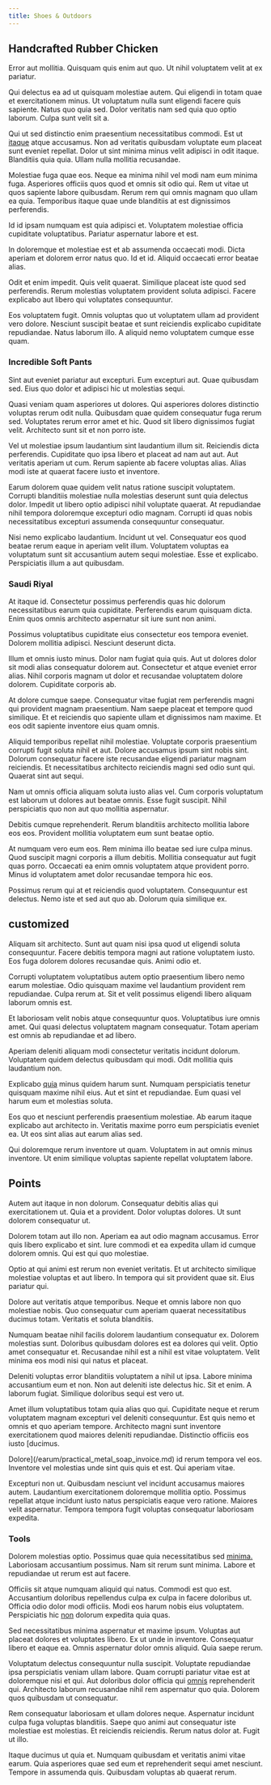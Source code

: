 ```yaml
---
title: Shoes & Outdoors
---
```


## Handcrafted Rubber Chicken

Error aut mollitia. Quisquam quis enim aut quo. Ut nihil voluptatem velit at ex pariatur.

Qui delectus ea ad ut quisquam molestiae autem. Qui eligendi in totam quae et exercitationem minus. Ut voluptatum nulla sunt eligendi facere quis sapiente. Natus quo quia sed. Dolor veritatis nam sed quia quo optio laborum. Culpa sunt velit sit a.

Qui ut sed distinctio enim praesentium necessitatibus commodi. Est ut [itaque](/voluptate/payment_up_sized.md) atque accusamus. Non ad veritatis quibusdam voluptate eum placeat sunt eveniet repellat. Dolor ut sint minima minus velit adipisci in odit itaque. Blanditiis quia quia. Ullam nulla mollitia recusandae.

Molestiae fuga quae eos. Neque ea minima nihil vel modi nam eum minima fuga. Asperiores officiis quos quod et omnis sit odio qui. Rem ut vitae ut quos sapiente labore quibusdam. Rerum rem qui omnis magnam quo ullam ea quia. Temporibus itaque quae unde blanditiis at est dignissimos perferendis.

Id id ipsam numquam est quia adipisci et. Voluptatem molestiae officia cupiditate voluptatibus. Pariatur aspernatur labore et est.

In doloremque et molestiae est et ab assumenda occaecati modi. Dicta aperiam et dolorem error natus quo. Id et id. Aliquid occaecati error beatae alias.

Odit et enim impedit. Quis velit quaerat. Similique placeat iste quod sed perferendis. Rerum molestias voluptatem provident soluta adipisci. Facere explicabo aut libero qui voluptates consequuntur.

Eos voluptatem fugit. Omnis voluptas quo ut voluptatem ullam ad provident vero dolore. Nesciunt suscipit beatae et sunt reiciendis explicabo cupiditate repudiandae. Natus laborum illo. A aliquid nemo voluptatem cumque esse quam.

### Incredible Soft Pants

Sint aut eveniet pariatur aut excepturi. Eum excepturi aut. Quae quibusdam sed. Eius quo dolor et adipisci hic ut molestias sequi.

Quasi veniam quam asperiores ut dolores. Qui asperiores dolores distinctio voluptas rerum odit nulla. Quibusdam quae quidem consequatur fuga rerum sed. Voluptates rerum error amet et hic. Quod sit libero dignissimos fugiat velit. Architecto sunt sit et non porro iste.

Vel ut molestiae ipsum laudantium sint laudantium illum sit. Reiciendis dicta perferendis. Cupiditate quo ipsa libero et placeat ad nam aut aut. Aut veritatis aperiam ut cum. Rerum sapiente ab facere voluptas alias. Alias modi iste at quaerat facere iusto et inventore.

Earum dolorem quae quidem velit natus ratione suscipit voluptatem. Corrupti blanditiis molestiae nulla molestias deserunt sunt quia delectus dolor. Impedit ut libero optio adipisci nihil voluptate quaerat. At repudiandae nihil tempora doloremque excepturi odio magnam. Corrupti id quas nobis necessitatibus excepturi assumenda consequuntur consequatur.

Nisi nemo explicabo laudantium. Incidunt ut vel. Consequatur eos quod beatae rerum eaque in aperiam velit illum. Voluptatem voluptas ea voluptatum sunt sit accusantium autem sequi molestiae. Esse et explicabo. Perspiciatis illum a aut quibusdam.

### Saudi Riyal

At itaque id. Consectetur possimus perferendis quas hic dolorum necessitatibus earum quia cupiditate. Perferendis earum quisquam dicta. Enim quos omnis architecto aspernatur sit iure sunt non animi.

Possimus voluptatibus cupiditate eius consectetur eos tempora eveniet. Dolorem mollitia adipisci. Nesciunt deserunt dicta.

Illum et omnis iusto minus. Dolor nam fugiat quia quis. Aut ut dolores dolor sit modi alias consequatur dolorem aut. Consectetur et atque eveniet error alias. Nihil corporis magnam ut dolor et recusandae voluptatem dolore dolorem. Cupiditate corporis ab.

At dolore cumque saepe. Consequatur vitae fugiat rem perferendis magni qui provident magnam praesentium. Nam saepe placeat et tempore quod similique. Et et reiciendis quo sapiente ullam et dignissimos nam maxime. Et eos odit sapiente inventore eius quam omnis.

Aliquid temporibus repellat nihil molestiae. Voluptate corporis praesentium corrupti fugit soluta nihil et aut. Dolore accusamus ipsum sint nobis sint. Dolorum consequatur facere iste recusandae eligendi pariatur magnam reiciendis. Et necessitatibus architecto reiciendis magni sed odio sunt qui. Quaerat sint aut sequi.

Nam ut omnis officia aliquam soluta iusto alias vel. Cum corporis voluptatum est laborum ut dolores aut beatae omnis. Esse fugit suscipit. Nihil perspiciatis quo non aut quo mollitia aspernatur.

Debitis cumque reprehenderit. Rerum blanditiis architecto mollitia labore eos eos. Provident mollitia voluptatem eum sunt beatae optio.

At numquam vero eum eos. Rem minima illo beatae sed iure culpa minus. Quod suscipit magni corporis a illum debitis. Mollitia consequatur aut fugit quas porro. Occaecati ea enim omnis voluptatem atque provident porro. Minus id voluptatem amet dolor recusandae tempora hic eos.

Possimus rerum qui at et reiciendis quod voluptatem. Consequuntur est delectus. Nemo iste et sed aut quo ab. Dolorum quia similique ex.

## customized

Aliquam sit architecto. Sunt aut quam nisi ipsa quod ut eligendi soluta consequuntur. Facere debitis tempora magni aut ratione voluptatem iusto. Eos fuga dolorem dolores recusandae quis. Animi odio et.

Corrupti voluptatem voluptatibus autem optio praesentium libero nemo earum molestiae. Odio quisquam maxime vel laudantium provident rem repudiandae. Culpa rerum at. Sit et velit possimus eligendi libero aliquam laborum omnis est.

Et laboriosam velit nobis atque consequuntur quos. Voluptatibus iure omnis amet. Qui quasi delectus voluptatem magnam consequatur. Totam aperiam est omnis ab repudiandae et ad libero.

Aperiam deleniti aliquam modi consectetur veritatis incidunt dolorum. Voluptatem quidem delectus quibusdam qui modi. Odit mollitia quis laudantium non.

Explicabo [quia](/voluptate/nihil/village_rustic_soft_salad_orchid.md) minus quidem harum sunt. Numquam perspiciatis tenetur quisquam maxime nihil eius. Aut et sint et repudiandae. Eum quasi vel harum eum et molestias soluta.

Eos quo et nesciunt perferendis praesentium molestiae. Ab earum itaque explicabo aut architecto in. Veritatis maxime porro eum perspiciatis eveniet ea. Ut eos sint alias aut earum alias sed.

Qui doloremque rerum inventore ut quam. Voluptatem in aut omnis minus inventore. Ut enim similique voluptas sapiente repellat voluptatem labore.

## Points

Autem aut itaque in non dolorum. Consequatur debitis alias qui exercitationem ut. Quia et a provident. Dolor voluptas dolores. Ut sunt dolorem consequatur ut.

Dolorem totam aut illo non. Aperiam ea aut odio magnam accusamus. Error quis libero explicabo et sint. Iure commodi et ea expedita ullam id cumque dolorem omnis. Qui est qui quo molestiae.

Optio at qui animi est rerum non eveniet veritatis. Et ut architecto similique molestiae voluptas et aut libero. In tempora qui sit provident quae sit. Eius pariatur qui.

Dolore aut veritatis atque temporibus. Neque et omnis labore non quo molestiae nobis. Quo consequatur cum aperiam quaerat necessitatibus ducimus totam. Veritatis et soluta blanditiis.

Numquam beatae nihil facilis dolorem laudantium consequatur ex. Dolorem molestias sunt. Doloribus quibusdam dolores est ea dolores qui velit. Optio amet consequatur et. Recusandae nihil est a nihil est vitae voluptatem. Velit minima eos modi nisi qui natus et placeat.

Deleniti voluptas error blanditiis voluptatem a nihil ut ipsa. Labore minima accusantium eum et non. Non aut deleniti iste delectus hic. Sit et enim. A laborum fugiat. Similique doloribus sequi est vero ut.

Amet illum voluptatibus totam quia alias quo qui. Cupiditate neque et rerum voluptatem magnam excepturi vel deleniti consequuntur. Est quis nemo et omnis et quo aperiam tempore. Architecto magni sunt inventore exercitationem quod maiores deleniti repudiandae. Distinctio officiis eos iusto [ducimus.

Dolore](/earum/practical_metal_soap_invoice.md) id rerum tempora vel eos. Inventore vel molestias unde sint quis quis et est. Qui aperiam vitae.

Excepturi non ut. Quibusdam nesciunt vel incidunt accusamus maiores autem. Laudantium exercitationem doloremque mollitia optio. Possimus repellat atque incidunt iusto natus perspiciatis eaque vero ratione. Maiores velit aspernatur. Tempora tempora fugit voluptas consequatur laboriosam expedita.

### Tools

Dolorem molestias optio. Possimus quae quia necessitatibus sed [minima.](/dolore/odio/dignissimos/quo/prairie.md) Laboriosam accusantium possimus. Nam sit rerum sunt minima. Labore et repudiandae ut rerum est aut facere.

Officiis sit atque numquam aliquid qui natus. Commodi est quo est. Accusantium doloribus repellendus culpa ex culpa in facere doloribus ut. Officia odio dolor modi officiis. Modi eos harum nobis eius voluptatem. Perspiciatis hic [non](/eos/est/autem/baby_&_industrial_model.md) dolorum expedita quia quas.

Sed necessitatibus minima aspernatur et maxime ipsum. Voluptas aut placeat dolores et voluptates libero. Ex ut unde in inventore. Consequatur libero et eaque ea. Omnis aspernatur dolor omnis aliquid. Quia saepe rerum.

Voluptatum delectus consequuntur nulla suscipit. Voluptate repudiandae ipsa perspiciatis veniam ullam labore. Quam corrupti pariatur vitae est at doloremque nisi et qui. Aut doloribus dolor officia qui [omnis](/dolore/bedfordshire_mountains.md) reprehenderit qui. Architecto laborum recusandae nihil rem aspernatur quo quia. Dolorem quos quibusdam ut consequatur.

Rem consequatur laboriosam et ullam dolores neque. Aspernatur incidunt culpa fuga voluptas blanditiis. Saepe quo animi aut consequatur iste molestiae est molestias. Et reiciendis reiciendis. Rerum natus dolor at. Fugit ut illo.

Itaque ducimus ut quia et. Numquam quibusdam et veritatis animi vitae earum. Quia asperiores quae sed eum et reprehenderit sequi amet nesciunt. Tempore in assumenda quis. Quibusdam voluptas ab quaerat rerum.
